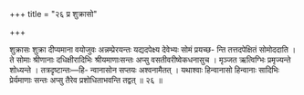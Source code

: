 +++
title = "२६ प्र शुक्रासो"

+++

शुक्रासः शुक्रा दीप्यमाना वयोजुवः अन्नम्प्रेरयन्तः यद्यदपेक्ष्य देवेभ्यः सोमं प्रयच्छ- न्ति तत्तदपेक्षितं सोमोददाति । ते सोमाः श्रीणानाः दधिक्षीरादिभिः श्रीयमाणाःसन्तः अप्सु वसतीवरीष्वेकधनासुच । मृञ्जत ऋत्विग्भिः प्रमृज्यन्ते शोध्यन्ते । तत्रदृष्टान्तः—हि- न्वानासोन सप्तयः अश्वनामैतत् । यथाश्वाः हिन्वानासो हिन्वानाः सादिभिः प्रेर्यमाणाः सन्तः अप्सु तैरेव प्रशोधिताभवन्ति तद्वत् ॥ २६ ॥